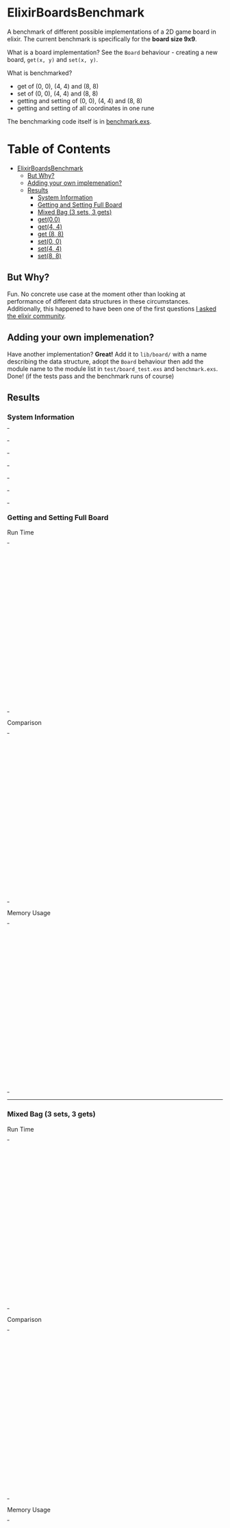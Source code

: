# ElixirBoardsBenchmark

A benchmark of different possible implementations of a 2D game board in elixir. The current benchmark is specifically for the **board size 9x9**.

What is a board implementation? See the `Board` behaviour - creating a new board, `get(x, y)` and `set(x, y)`.

What is benchmarked?

* get of (0, 0), (4, 4) and (8, 8)
* set of (0, 0), (4, 4) and (8, 8)
* getting and setting of (0, 0), (4, 4) and (8, 8)
* getting and setting of all coordinates in one rune

The benchmarking code itself is in [benchmark.exs](https://github.com/PragTob/elixir_boards_benchmark/blob/master/benchmark.exs).

Table of Contents
=================

   * [ElixirBoardsBenchmark](#elixirboardsbenchmark)
      * [But Why?](#but-why)
      * [Adding your own implemenation?](#adding-your-own-implemenation)
      * [Results](#results)
         * [System Information](#system-information)
         * [Getting and Setting Full Board](#getting-and-setting-full-board)
         * [Mixed Bag (3 sets, 3 gets)](#mixed-bag-3-sets-3-gets)
         * [get(0,0)](#get00)
         * [get(4, 4)](#get4-4)
         * [get (8, 8)](#get-8-8)
         * [set(0, 0)](#set0-0)
         * [set(4, 4)](#set4-4)
         * [set(8, 8)](#set8-8)

## But Why?

Fun. No concrete use case at the moment other than looking at performance of different data structures in these circumstances. Additionally, this happened to have been one of the first questions [I asked the elixir community](https://groups.google.com/forum/#!topic/elixir-lang-talk/wZdchFo4JUU).

## Adding your own implemenation?

Have another implementation? **Great!** Add it to `lib/board/` with a name describing the data structure, adopt the `Board` behaviour then add the module name to the module list in `test/board_test.exs` and `benchmark.exs`. Done! (if the tests pass and the benchmark runs of course)

## Results

### System Information


<table style="width: 1%">
  <tr>
    <th style="width: 1%; white-space: nowrap">Operating System</th>
    <td>Linux</td>
  </tr><tr>
    <th style="white-space: nowrap">CPU Information</th>
    <td style="white-space: nowrap">Intel(R) Core(TM) i7-4790 CPU @ 3.60GHz</td>
  </tr><tr>
    <th style="white-space: nowrap">Number of Available Cores</th>
    <td style="white-space: nowrap">8</td>
  </tr><tr>
    <th style="white-space: nowrap">Available Memory</th>
    <td style="white-space: nowrap">15.61 GB</td>
  </tr><tr>
    <th style="white-space: nowrap">Elixir Version</th>
    <td style="white-space: nowrap">1.8.2</td>
  </tr><tr>
    <th style="white-space: nowrap">Erlang Version</th>
    <td style="white-space: nowrap">22.0</td>
  </tr>
</table>


### Getting and Setting Full Board

Run Time
<table style="width: 1%">
  <tr>
    <th>Name</th>
    <th style="text-align: right">IPS</th>
    <th style="text-align: right">Average</th>
    <th style="text-align: right">Devitation</th>
    <th style="text-align: right">Median</th>
    <th style="text-align: right">99th&nbsp;%</th>
  </tr>
  <tr>
    <td style="white-space: nowrap">Tuple1D</td>
    <td style="white-space: nowrap; text-align: right">133.95 K</td>
    <td style="white-space: nowrap; text-align: right">7.47 μs</td>
    <td style="white-space: nowrap; text-align: right">±23.29%</td>
    <td style="white-space: nowrap; text-align: right">6.93 μs</td>
    <td style="white-space: nowrap; text-align: right">10.80 μs</td>
  </tr>
  <tr>
    <td style="white-space: nowrap">Tuple2D</td>
    <td style="white-space: nowrap; text-align: right">132.16 K</td>
    <td style="white-space: nowrap; text-align: right">7.57 μs</td>
    <td style="white-space: nowrap; text-align: right">±29.17%</td>
    <td style="white-space: nowrap; text-align: right">7.21 μs</td>
    <td style="white-space: nowrap; text-align: right">14.02 μs</td>
  </tr>
  <tr>
    <td style="white-space: nowrap">MapTuple</td>
    <td style="white-space: nowrap; text-align: right">126.54 K</td>
    <td style="white-space: nowrap; text-align: right">7.90 μs</td>
    <td style="white-space: nowrap; text-align: right">±25.69%</td>
    <td style="white-space: nowrap; text-align: right">7.59 μs</td>
    <td style="white-space: nowrap; text-align: right">16.30 μs</td>
  </tr>
  <tr>
    <td style="white-space: nowrap">ProcessDictionary</td>
    <td style="white-space: nowrap; text-align: right">64.68 K</td>
    <td style="white-space: nowrap; text-align: right">15.46 μs</td>
    <td style="white-space: nowrap; text-align: right">±14.61%</td>
    <td style="white-space: nowrap; text-align: right">15.12 μs</td>
    <td style="white-space: nowrap; text-align: right">21.71 μs</td>
  </tr>
  <tr>
    <td style="white-space: nowrap">ETSSet</td>
    <td style="white-space: nowrap; text-align: right">60.35 K</td>
    <td style="white-space: nowrap; text-align: right">16.57 μs</td>
    <td style="white-space: nowrap; text-align: right">±9.17%</td>
    <td style="white-space: nowrap; text-align: right">16.04 μs</td>
    <td style="white-space: nowrap; text-align: right">21.09 μs</td>
  </tr>
  <tr>
    <td style="white-space: nowrap">Array2D</td>
    <td style="white-space: nowrap; text-align: right">56.76 K</td>
    <td style="white-space: nowrap; text-align: right">17.62 μs</td>
    <td style="white-space: nowrap; text-align: right">±17.45%</td>
    <td style="white-space: nowrap; text-align: right">17.15 μs</td>
    <td style="white-space: nowrap; text-align: right">21.45 μs</td>
  </tr>
  <tr>
    <td style="white-space: nowrap">MapTupleFull</td>
    <td style="white-space: nowrap; text-align: right">55.44 K</td>
    <td style="white-space: nowrap; text-align: right">18.04 μs</td>
    <td style="white-space: nowrap; text-align: right">±11.00%</td>
    <td style="white-space: nowrap; text-align: right">16.92 μs</td>
    <td style="white-space: nowrap; text-align: right">22.01 μs</td>
  </tr>
  <tr>
    <td style="white-space: nowrap">MapTupleHalfFull</td>
    <td style="white-space: nowrap; text-align: right">53.70 K</td>
    <td style="white-space: nowrap; text-align: right">18.62 μs</td>
    <td style="white-space: nowrap; text-align: right">±8.36%</td>
    <td style="white-space: nowrap; text-align: right">17.96 μs</td>
    <td style="white-space: nowrap; text-align: right">22.32 μs</td>
  </tr>
  <tr>
    <td style="white-space: nowrap">Array1D</td>
    <td style="white-space: nowrap; text-align: right">50.74 K</td>
    <td style="white-space: nowrap; text-align: right">19.71 μs</td>
    <td style="white-space: nowrap; text-align: right">±10.60%</td>
    <td style="white-space: nowrap; text-align: right">19.29 μs</td>
    <td style="white-space: nowrap; text-align: right">22.71 μs</td>
  </tr>
  <tr>
    <td style="white-space: nowrap">ETSOrderedSet</td>
    <td style="white-space: nowrap; text-align: right">39.53 K</td>
    <td style="white-space: nowrap; text-align: right">25.30 μs</td>
    <td style="white-space: nowrap; text-align: right">±10.51%</td>
    <td style="white-space: nowrap; text-align: right">24.82 μs</td>
    <td style="white-space: nowrap; text-align: right">28.42 μs</td>
  </tr>
  <tr>
    <td style="white-space: nowrap">Map2D</td>
    <td style="white-space: nowrap; text-align: right">36.24 K</td>
    <td style="white-space: nowrap; text-align: right">27.59 μs</td>
    <td style="white-space: nowrap; text-align: right">±8.32%</td>
    <td style="white-space: nowrap; text-align: right">27.71 μs</td>
    <td style="white-space: nowrap; text-align: right">32.27 μs</td>
  </tr>
  <tr>
    <td style="white-space: nowrap">List2D</td>
    <td style="white-space: nowrap; text-align: right">29.65 K</td>
    <td style="white-space: nowrap; text-align: right">33.73 μs</td>
    <td style="white-space: nowrap; text-align: right">±4.12%</td>
    <td style="white-space: nowrap; text-align: right">33.31 μs</td>
    <td style="white-space: nowrap; text-align: right">36.99 μs</td>
  </tr>
  <tr>
    <td style="white-space: nowrap">MapTupleQuarterFull</td>
    <td style="white-space: nowrap; text-align: right">28.23 K</td>
    <td style="white-space: nowrap; text-align: right">35.42 μs</td>
    <td style="white-space: nowrap; text-align: right">±3.86%</td>
    <td style="white-space: nowrap; text-align: right">34.96 μs</td>
    <td style="white-space: nowrap; text-align: right">38.34 μs</td>
  </tr>
  <tr>
    <td style="white-space: nowrap">List1D</td>
    <td style="white-space: nowrap; text-align: right">15.41 K</td>
    <td style="white-space: nowrap; text-align: right">64.90 μs</td>
    <td style="white-space: nowrap; text-align: right">±2.84%</td>
    <td style="white-space: nowrap; text-align: right">64.91 μs</td>
    <td style="white-space: nowrap; text-align: right">70.59 μs</td>
  </tr>
</table>

Comparison
<table style="width: 1%">
  <tr>
    <th>Name</th>
    <th style="text-align: right">IPS</th>
    <th style="text-align: right">Slower</th>
  <tr>
    <td style="white-space: nowrap">Tuple1D</td>
    <td style="white-space: nowrap;text-align: right">133.95 K</td>
    <td>&nbsp;</td>
  </tr>
  <tr>
    <td style="white-space: nowrap">Tuple2D</td>
    <td style="white-space: nowrap; text-align: right">132.16 K</td>
    <td style="white-space: nowrap; text-align: right">1.01x</td>
  </tr>
  <tr>
    <td style="white-space: nowrap">MapTuple</td>
    <td style="white-space: nowrap; text-align: right">126.54 K</td>
    <td style="white-space: nowrap; text-align: right">1.06x</td>
  </tr>
  <tr>
    <td style="white-space: nowrap">ProcessDictionary</td>
    <td style="white-space: nowrap; text-align: right">64.68 K</td>
    <td style="white-space: nowrap; text-align: right">2.07x</td>
  </tr>
  <tr>
    <td style="white-space: nowrap">ETSSet</td>
    <td style="white-space: nowrap; text-align: right">60.35 K</td>
    <td style="white-space: nowrap; text-align: right">2.22x</td>
  </tr>
  <tr>
    <td style="white-space: nowrap">Array2D</td>
    <td style="white-space: nowrap; text-align: right">56.76 K</td>
    <td style="white-space: nowrap; text-align: right">2.36x</td>
  </tr>
  <tr>
    <td style="white-space: nowrap">MapTupleFull</td>
    <td style="white-space: nowrap; text-align: right">55.44 K</td>
    <td style="white-space: nowrap; text-align: right">2.42x</td>
  </tr>
  <tr>
    <td style="white-space: nowrap">MapTupleHalfFull</td>
    <td style="white-space: nowrap; text-align: right">53.70 K</td>
    <td style="white-space: nowrap; text-align: right">2.49x</td>
  </tr>
  <tr>
    <td style="white-space: nowrap">Array1D</td>
    <td style="white-space: nowrap; text-align: right">50.74 K</td>
    <td style="white-space: nowrap; text-align: right">2.64x</td>
  </tr>
  <tr>
    <td style="white-space: nowrap">ETSOrderedSet</td>
    <td style="white-space: nowrap; text-align: right">39.53 K</td>
    <td style="white-space: nowrap; text-align: right">3.39x</td>
  </tr>
  <tr>
    <td style="white-space: nowrap">Map2D</td>
    <td style="white-space: nowrap; text-align: right">36.24 K</td>
    <td style="white-space: nowrap; text-align: right">3.7x</td>
  </tr>
  <tr>
    <td style="white-space: nowrap">List2D</td>
    <td style="white-space: nowrap; text-align: right">29.65 K</td>
    <td style="white-space: nowrap; text-align: right">4.52x</td>
  </tr>
  <tr>
    <td style="white-space: nowrap">MapTupleQuarterFull</td>
    <td style="white-space: nowrap; text-align: right">28.23 K</td>
    <td style="white-space: nowrap; text-align: right">4.75x</td>
  </tr>
  <tr>
    <td style="white-space: nowrap">List1D</td>
    <td style="white-space: nowrap; text-align: right">15.41 K</td>
    <td style="white-space: nowrap; text-align: right">8.69x</td>
  </tr>
</table>

Memory Usage
<table style="width: 1%">
  <tr>
    <th>Name</th>
    <th style="text-align: right">Memory</th>
      <th style="text-align: right">Factor</th>
  </tr>
  <tr>
    <td style="white-space: nowrap">Tuple1D</td>
    <td style="white-space: nowrap">54.91 KB</td>
      <td>&nbsp;</td>
  </tr>
  <tr>
    <td style="white-space: nowrap">Tuple2D</td>
    <td style="white-space: nowrap">18.51 KB</td>
    <td>0.34x</td>
  </tr>
  <tr>
    <td style="white-space: nowrap">MapTuple</td>
    <td style="white-space: nowrap">12.74 KB</td>
    <td>0.23x</td>
  </tr>
  <tr>
    <td style="white-space: nowrap">ProcessDictionary</td>
    <td style="white-space: nowrap">9.52 KB</td>
    <td>0.17x</td>
  </tr>
  <tr>
    <td style="white-space: nowrap">ETSSet</td>
    <td style="white-space: nowrap">11.55 KB</td>
    <td>0.21x</td>
  </tr>
  <tr>
    <td style="white-space: nowrap">Array2D</td>
    <td style="white-space: nowrap">34.33 KB</td>
    <td>0.63x</td>
  </tr>
  <tr>
    <td style="white-space: nowrap">MapTupleFull</td>
    <td style="white-space: nowrap">25.79 KB</td>
    <td>0.47x</td>
  </tr>
  <tr>
    <td style="white-space: nowrap">MapTupleHalfFull</td>
    <td style="white-space: nowrap">24.06 KB</td>
    <td>0.44x</td>
  </tr>
  <tr>
    <td style="white-space: nowrap">Array1D</td>
    <td style="white-space: nowrap">38.10 KB</td>
    <td>0.69x</td>
  </tr>
  <tr>
    <td style="white-space: nowrap">ETSOrderedSet</td>
    <td style="white-space: nowrap">11.55 KB</td>
    <td>0.21x</td>
  </tr>
  <tr>
    <td style="white-space: nowrap">Map2D</td>
    <td style="white-space: nowrap">49.55 KB</td>
    <td>0.9x</td>
  </tr>
  <tr>
    <td style="white-space: nowrap">List2D</td>
    <td style="white-space: nowrap">22.60 KB</td>
    <td>0.41x</td>
  </tr>
  <tr>
    <td style="white-space: nowrap">MapTupleQuarterFull</td>
    <td style="white-space: nowrap">47.56 KB</td>
    <td>0.87x</td>
  </tr>
  <tr>
    <td style="white-space: nowrap">List1D</td>
    <td style="white-space: nowrap">59.38 KB</td>
    <td>1.08x</td>
  </tr>
</table>

<hr/>

### Mixed Bag (3 sets, 3 gets)

Run Time
<table style="width: 1%">
  <tr>
    <th>Name</th>
    <th style="text-align: right">IPS</th>
    <th style="text-align: right">Average</th>
    <th style="text-align: right">Devitation</th>
    <th style="text-align: right">Median</th>
    <th style="text-align: right">99th&nbsp;%</th>
  </tr>
  <tr>
    <td style="white-space: nowrap">Tuple1D</td>
    <td style="white-space: nowrap; text-align: right">6.02 M</td>
    <td style="white-space: nowrap; text-align: right">166.04 ns</td>
    <td style="white-space: nowrap; text-align: right">±721.06%</td>
    <td style="white-space: nowrap; text-align: right">127 ns</td>
    <td style="white-space: nowrap; text-align: right">424 ns</td>
  </tr>
  <tr>
    <td style="white-space: nowrap">Tuple2D</td>
    <td style="white-space: nowrap; text-align: right">5.89 M</td>
    <td style="white-space: nowrap; text-align: right">169.76 ns</td>
    <td style="white-space: nowrap; text-align: right">±1323.53%</td>
    <td style="white-space: nowrap; text-align: right">153 ns</td>
    <td style="white-space: nowrap; text-align: right">350 ns</td>
  </tr>
  <tr>
    <td style="white-space: nowrap">MapTuple</td>
    <td style="white-space: nowrap; text-align: right">5.01 M</td>
    <td style="white-space: nowrap; text-align: right">199.45 ns</td>
    <td style="white-space: nowrap; text-align: right">±907.01%</td>
    <td style="white-space: nowrap; text-align: right">178 ns</td>
    <td style="white-space: nowrap; text-align: right">296 ns</td>
  </tr>
  <tr>
    <td style="white-space: nowrap">ProcessDictionary</td>
    <td style="white-space: nowrap; text-align: right">3.09 M</td>
    <td style="white-space: nowrap; text-align: right">323.35 ns</td>
    <td style="white-space: nowrap; text-align: right">±379.04%</td>
    <td style="white-space: nowrap; text-align: right">307 ns</td>
    <td style="white-space: nowrap; text-align: right">547 ns</td>
  </tr>
  <tr>
    <td style="white-space: nowrap">Array1D</td>
    <td style="white-space: nowrap; text-align: right">2.16 M</td>
    <td style="white-space: nowrap; text-align: right">462.20 ns</td>
    <td style="white-space: nowrap; text-align: right">±835.43%</td>
    <td style="white-space: nowrap; text-align: right">421 ns</td>
    <td style="white-space: nowrap; text-align: right">698 ns</td>
  </tr>
  <tr>
    <td style="white-space: nowrap">MapTupleFull</td>
    <td style="white-space: nowrap; text-align: right">1.84 M</td>
    <td style="white-space: nowrap; text-align: right">542.80 ns</td>
    <td style="white-space: nowrap; text-align: right">±29.17%</td>
    <td style="white-space: nowrap; text-align: right">506 ns</td>
    <td style="white-space: nowrap; text-align: right">730 ns</td>
  </tr>
  <tr>
    <td style="white-space: nowrap">ETSSet</td>
    <td style="white-space: nowrap; text-align: right">1.83 M</td>
    <td style="white-space: nowrap; text-align: right">547.30 ns</td>
    <td style="white-space: nowrap; text-align: right">±32.92%</td>
    <td style="white-space: nowrap; text-align: right">515 ns</td>
    <td style="white-space: nowrap; text-align: right">1474.88 ns</td>
  </tr>
  <tr>
    <td style="white-space: nowrap">MapTupleHalfFull</td>
    <td style="white-space: nowrap; text-align: right">1.79 M</td>
    <td style="white-space: nowrap; text-align: right">560.05 ns</td>
    <td style="white-space: nowrap; text-align: right">±41.55%</td>
    <td style="white-space: nowrap; text-align: right">528 ns</td>
    <td style="white-space: nowrap; text-align: right">953.76 ns</td>
  </tr>
  <tr>
    <td style="white-space: nowrap">Array2D</td>
    <td style="white-space: nowrap; text-align: right">1.76 M</td>
    <td style="white-space: nowrap; text-align: right">569.76 ns</td>
    <td style="white-space: nowrap; text-align: right">±405.50%</td>
    <td style="white-space: nowrap; text-align: right">528 ns</td>
    <td style="white-space: nowrap; text-align: right">873 ns</td>
  </tr>
  <tr>
    <td style="white-space: nowrap">Map2D</td>
    <td style="white-space: nowrap; text-align: right">1.29 M</td>
    <td style="white-space: nowrap; text-align: right">777.13 ns</td>
    <td style="white-space: nowrap; text-align: right">±19.67%</td>
    <td style="white-space: nowrap; text-align: right">754 ns</td>
    <td style="white-space: nowrap; text-align: right">2011.91 ns</td>
  </tr>
  <tr>
    <td style="white-space: nowrap">ETSOrderedSet</td>
    <td style="white-space: nowrap; text-align: right">1.10 M</td>
    <td style="white-space: nowrap; text-align: right">907.35 ns</td>
    <td style="white-space: nowrap; text-align: right">±39.78%</td>
    <td style="white-space: nowrap; text-align: right">853 ns</td>
    <td style="white-space: nowrap; text-align: right">1961.88 ns</td>
  </tr>
  <tr>
    <td style="white-space: nowrap">List2D</td>
    <td style="white-space: nowrap; text-align: right">0.91 M</td>
    <td style="white-space: nowrap; text-align: right">1093.69 ns</td>
    <td style="white-space: nowrap; text-align: right">±30.31%</td>
    <td style="white-space: nowrap; text-align: right">1068 ns</td>
    <td style="white-space: nowrap; text-align: right">1514.97 ns</td>
  </tr>
  <tr>
    <td style="white-space: nowrap">MapTupleQuarterFull</td>
    <td style="white-space: nowrap; text-align: right">0.82 M</td>
    <td style="white-space: nowrap; text-align: right">1215.76 ns</td>
    <td style="white-space: nowrap; text-align: right">±36.83%</td>
    <td style="white-space: nowrap; text-align: right">1183 ns</td>
    <td style="white-space: nowrap; text-align: right">2882 ns</td>
  </tr>
  <tr>
    <td style="white-space: nowrap">List1D</td>
    <td style="white-space: nowrap; text-align: right">0.44 M</td>
    <td style="white-space: nowrap; text-align: right">2277.54 ns</td>
    <td style="white-space: nowrap; text-align: right">±171.70%</td>
    <td style="white-space: nowrap; text-align: right">2160 ns</td>
    <td style="white-space: nowrap; text-align: right">3321.13 ns</td>
  </tr>
</table>

Comparison
<table style="width: 1%">
  <tr>
    <th>Name</th>
    <th style="text-align: right">IPS</th>
    <th style="text-align: right">Slower</th>
  <tr>
    <td style="white-space: nowrap">Tuple1D</td>
    <td style="white-space: nowrap;text-align: right">6.02 M</td>
    <td>&nbsp;</td>
  </tr>
  <tr>
    <td style="white-space: nowrap">Tuple2D</td>
    <td style="white-space: nowrap; text-align: right">5.89 M</td>
    <td style="white-space: nowrap; text-align: right">1.02x</td>
  </tr>
  <tr>
    <td style="white-space: nowrap">MapTuple</td>
    <td style="white-space: nowrap; text-align: right">5.01 M</td>
    <td style="white-space: nowrap; text-align: right">1.2x</td>
  </tr>
  <tr>
    <td style="white-space: nowrap">ProcessDictionary</td>
    <td style="white-space: nowrap; text-align: right">3.09 M</td>
    <td style="white-space: nowrap; text-align: right">1.95x</td>
  </tr>
  <tr>
    <td style="white-space: nowrap">Array1D</td>
    <td style="white-space: nowrap; text-align: right">2.16 M</td>
    <td style="white-space: nowrap; text-align: right">2.78x</td>
  </tr>
  <tr>
    <td style="white-space: nowrap">MapTupleFull</td>
    <td style="white-space: nowrap; text-align: right">1.84 M</td>
    <td style="white-space: nowrap; text-align: right">3.27x</td>
  </tr>
  <tr>
    <td style="white-space: nowrap">ETSSet</td>
    <td style="white-space: nowrap; text-align: right">1.83 M</td>
    <td style="white-space: nowrap; text-align: right">3.3x</td>
  </tr>
  <tr>
    <td style="white-space: nowrap">MapTupleHalfFull</td>
    <td style="white-space: nowrap; text-align: right">1.79 M</td>
    <td style="white-space: nowrap; text-align: right">3.37x</td>
  </tr>
  <tr>
    <td style="white-space: nowrap">Array2D</td>
    <td style="white-space: nowrap; text-align: right">1.76 M</td>
    <td style="white-space: nowrap; text-align: right">3.43x</td>
  </tr>
  <tr>
    <td style="white-space: nowrap">Map2D</td>
    <td style="white-space: nowrap; text-align: right">1.29 M</td>
    <td style="white-space: nowrap; text-align: right">4.68x</td>
  </tr>
  <tr>
    <td style="white-space: nowrap">ETSOrderedSet</td>
    <td style="white-space: nowrap; text-align: right">1.10 M</td>
    <td style="white-space: nowrap; text-align: right">5.46x</td>
  </tr>
  <tr>
    <td style="white-space: nowrap">List2D</td>
    <td style="white-space: nowrap; text-align: right">0.91 M</td>
    <td style="white-space: nowrap; text-align: right">6.59x</td>
  </tr>
  <tr>
    <td style="white-space: nowrap">MapTupleQuarterFull</td>
    <td style="white-space: nowrap; text-align: right">0.82 M</td>
    <td style="white-space: nowrap; text-align: right">7.32x</td>
  </tr>
  <tr>
    <td style="white-space: nowrap">List1D</td>
    <td style="white-space: nowrap; text-align: right">0.44 M</td>
    <td style="white-space: nowrap; text-align: right">13.72x</td>
  </tr>
</table>

Memory Usage
<table style="width: 1%">
  <tr>
    <th>Name</th>
    <th style="text-align: right">Memory</th>
      <th style="text-align: right">Factor</th>
  </tr>
  <tr>
    <td style="white-space: nowrap">Tuple1D</td>
    <td style="white-space: nowrap">1344 B</td>
      <td>&nbsp;</td>
  </tr>
  <tr>
    <td style="white-space: nowrap">Tuple2D</td>
    <td style="white-space: nowrap">512 B</td>
    <td>0.38x</td>
  </tr>
  <tr>
    <td style="white-space: nowrap">MapTuple</td>
    <td style="white-space: nowrap">368 B</td>
    <td>0.27x</td>
  </tr>
  <tr>
    <td style="white-space: nowrap">ProcessDictionary</td>
    <td style="white-space: nowrap">104 B</td>
    <td>0.08x</td>
  </tr>
  <tr>
    <td style="white-space: nowrap">Array1D</td>
    <td style="white-space: nowrap">1088 B</td>
    <td>0.81x</td>
  </tr>
  <tr>
    <td style="white-space: nowrap">MapTupleFull</td>
    <td style="white-space: nowrap">400 B</td>
    <td>0.3x</td>
  </tr>
  <tr>
    <td style="white-space: nowrap">ETSSet</td>
    <td style="white-space: nowrap">248 B</td>
    <td>0.18x</td>
  </tr>
  <tr>
    <td style="white-space: nowrap">MapTupleHalfFull</td>
    <td style="white-space: nowrap">384 B</td>
    <td>0.29x</td>
  </tr>
  <tr>
    <td style="white-space: nowrap">Array2D</td>
    <td style="white-space: nowrap">1112 B</td>
    <td>0.83x</td>
  </tr>
  <tr>
    <td style="white-space: nowrap">Map2D</td>
    <td style="white-space: nowrap">1712 B</td>
    <td>1.27x</td>
  </tr>
  <tr>
    <td style="white-space: nowrap">ETSOrderedSet</td>
    <td style="white-space: nowrap">248 B</td>
    <td>0.18x</td>
  </tr>
  <tr>
    <td style="white-space: nowrap">List2D</td>
    <td style="white-space: nowrap">656 B</td>
    <td>0.49x</td>
  </tr>
  <tr>
    <td style="white-space: nowrap">MapTupleQuarterFull</td>
    <td style="white-space: nowrap">1624 B</td>
    <td>1.21x</td>
  </tr>
  <tr>
    <td style="white-space: nowrap">List1D</td>
    <td style="white-space: nowrap">2048 B</td>
    <td>1.52x</td>
  </tr>
</table>

<hr/>

### get(0,0)

Run Time
<table style="width: 1%">
  <tr>
    <th>Name</th>
    <th style="text-align: right">IPS</th>
    <th style="text-align: right">Average</th>
    <th style="text-align: right">Devitation</th>
    <th style="text-align: right">Median</th>
    <th style="text-align: right">99th&nbsp;%</th>
  </tr>
  <tr>
    <td style="white-space: nowrap">Tuple1D</td>
    <td style="white-space: nowrap; text-align: right">44.12 M</td>
    <td style="white-space: nowrap; text-align: right">22.66 ns</td>
    <td style="white-space: nowrap; text-align: right">±842.77%</td>
    <td style="white-space: nowrap; text-align: right">20 ns</td>
    <td style="white-space: nowrap; text-align: right">33 ns</td>
  </tr>
  <tr>
    <td style="white-space: nowrap">Tuple2D</td>
    <td style="white-space: nowrap; text-align: right">42.46 M</td>
    <td style="white-space: nowrap; text-align: right">23.55 ns</td>
    <td style="white-space: nowrap; text-align: right">±846.67%</td>
    <td style="white-space: nowrap; text-align: right">20 ns</td>
    <td style="white-space: nowrap; text-align: right">64 ns</td>
  </tr>
  <tr>
    <td style="white-space: nowrap">Array1D</td>
    <td style="white-space: nowrap; text-align: right">30.38 M</td>
    <td style="white-space: nowrap; text-align: right">32.92 ns</td>
    <td style="white-space: nowrap; text-align: right">±84.61%</td>
    <td style="white-space: nowrap; text-align: right">32 ns</td>
    <td style="white-space: nowrap; text-align: right">49 ns</td>
  </tr>
  <tr>
    <td style="white-space: nowrap">MapTuple</td>
    <td style="white-space: nowrap; text-align: right">29.09 M</td>
    <td style="white-space: nowrap; text-align: right">34.38 ns</td>
    <td style="white-space: nowrap; text-align: right">±111.15%</td>
    <td style="white-space: nowrap; text-align: right">32 ns</td>
    <td style="white-space: nowrap; text-align: right">61 ns</td>
  </tr>
  <tr>
    <td style="white-space: nowrap">MapTupleQuarterFull</td>
    <td style="white-space: nowrap; text-align: right">18.86 M</td>
    <td style="white-space: nowrap; text-align: right">53.03 ns</td>
    <td style="white-space: nowrap; text-align: right">±37.27%</td>
    <td style="white-space: nowrap; text-align: right">50 ns</td>
    <td style="white-space: nowrap; text-align: right">95 ns</td>
  </tr>
  <tr>
    <td style="white-space: nowrap">Array2D</td>
    <td style="white-space: nowrap; text-align: right">18.62 M</td>
    <td style="white-space: nowrap; text-align: right">53.70 ns</td>
    <td style="white-space: nowrap; text-align: right">±67.02%</td>
    <td style="white-space: nowrap; text-align: right">50 ns</td>
    <td style="white-space: nowrap; text-align: right">80 ns</td>
  </tr>
  <tr>
    <td style="white-space: nowrap">List1D</td>
    <td style="white-space: nowrap; text-align: right">18.26 M</td>
    <td style="white-space: nowrap; text-align: right">54.75 ns</td>
    <td style="white-space: nowrap; text-align: right">±56.06%</td>
    <td style="white-space: nowrap; text-align: right">53 ns</td>
    <td style="white-space: nowrap; text-align: right">117 ns</td>
  </tr>
  <tr>
    <td style="white-space: nowrap">ProcessDictionary</td>
    <td style="white-space: nowrap; text-align: right">17.19 M</td>
    <td style="white-space: nowrap; text-align: right">58.18 ns</td>
    <td style="white-space: nowrap; text-align: right">±1393.09%</td>
    <td style="white-space: nowrap; text-align: right">52 ns</td>
    <td style="white-space: nowrap; text-align: right">71 ns</td>
  </tr>
  <tr>
    <td style="white-space: nowrap">Map2D</td>
    <td style="white-space: nowrap; text-align: right">15.79 M</td>
    <td style="white-space: nowrap; text-align: right">63.34 ns</td>
    <td style="white-space: nowrap; text-align: right">±25.86%</td>
    <td style="white-space: nowrap; text-align: right">60 ns</td>
    <td style="white-space: nowrap; text-align: right">108 ns</td>
  </tr>
  <tr>
    <td style="white-space: nowrap">MapTupleHalfFull</td>
    <td style="white-space: nowrap; text-align: right">10.54 M</td>
    <td style="white-space: nowrap; text-align: right">94.87 ns</td>
    <td style="white-space: nowrap; text-align: right">±27.72%</td>
    <td style="white-space: nowrap; text-align: right">91 ns</td>
    <td style="white-space: nowrap; text-align: right">142 ns</td>
  </tr>
  <tr>
    <td style="white-space: nowrap">MapTupleFull</td>
    <td style="white-space: nowrap; text-align: right">10.29 M</td>
    <td style="white-space: nowrap; text-align: right">97.16 ns</td>
    <td style="white-space: nowrap; text-align: right">±18.01%</td>
    <td style="white-space: nowrap; text-align: right">93 ns</td>
    <td style="white-space: nowrap; text-align: right">132 ns</td>
  </tr>
  <tr>
    <td style="white-space: nowrap">ETSSet</td>
    <td style="white-space: nowrap; text-align: right">9.74 M</td>
    <td style="white-space: nowrap; text-align: right">102.63 ns</td>
    <td style="white-space: nowrap; text-align: right">±26.57%</td>
    <td style="white-space: nowrap; text-align: right">100 ns</td>
    <td style="white-space: nowrap; text-align: right">144 ns</td>
  </tr>
  <tr>
    <td style="white-space: nowrap">List2D</td>
    <td style="white-space: nowrap; text-align: right">9.04 M</td>
    <td style="white-space: nowrap; text-align: right">110.57 ns</td>
    <td style="white-space: nowrap; text-align: right">±69.64%</td>
    <td style="white-space: nowrap; text-align: right">105 ns</td>
    <td style="white-space: nowrap; text-align: right">200 ns</td>
  </tr>
  <tr>
    <td style="white-space: nowrap">ETSOrderedSet</td>
    <td style="white-space: nowrap; text-align: right">6.47 M</td>
    <td style="white-space: nowrap; text-align: right">154.65 ns</td>
    <td style="white-space: nowrap; text-align: right">±19.27%</td>
    <td style="white-space: nowrap; text-align: right">152 ns</td>
    <td style="white-space: nowrap; text-align: right">190 ns</td>
  </tr>
</table>

Comparison
<table style="width: 1%">
  <tr>
    <th>Name</th>
    <th style="text-align: right">IPS</th>
    <th style="text-align: right">Slower</th>
  <tr>
    <td style="white-space: nowrap">Tuple1D</td>
    <td style="white-space: nowrap;text-align: right">44.12 M</td>
    <td>&nbsp;</td>
  </tr>
  <tr>
    <td style="white-space: nowrap">Tuple2D</td>
    <td style="white-space: nowrap; text-align: right">42.46 M</td>
    <td style="white-space: nowrap; text-align: right">1.04x</td>
  </tr>
  <tr>
    <td style="white-space: nowrap">Array1D</td>
    <td style="white-space: nowrap; text-align: right">30.38 M</td>
    <td style="white-space: nowrap; text-align: right">1.45x</td>
  </tr>
  <tr>
    <td style="white-space: nowrap">MapTuple</td>
    <td style="white-space: nowrap; text-align: right">29.09 M</td>
    <td style="white-space: nowrap; text-align: right">1.52x</td>
  </tr>
  <tr>
    <td style="white-space: nowrap">MapTupleQuarterFull</td>
    <td style="white-space: nowrap; text-align: right">18.86 M</td>
    <td style="white-space: nowrap; text-align: right">2.34x</td>
  </tr>
  <tr>
    <td style="white-space: nowrap">Array2D</td>
    <td style="white-space: nowrap; text-align: right">18.62 M</td>
    <td style="white-space: nowrap; text-align: right">2.37x</td>
  </tr>
  <tr>
    <td style="white-space: nowrap">List1D</td>
    <td style="white-space: nowrap; text-align: right">18.26 M</td>
    <td style="white-space: nowrap; text-align: right">2.42x</td>
  </tr>
  <tr>
    <td style="white-space: nowrap">ProcessDictionary</td>
    <td style="white-space: nowrap; text-align: right">17.19 M</td>
    <td style="white-space: nowrap; text-align: right">2.57x</td>
  </tr>
  <tr>
    <td style="white-space: nowrap">Map2D</td>
    <td style="white-space: nowrap; text-align: right">15.79 M</td>
    <td style="white-space: nowrap; text-align: right">2.79x</td>
  </tr>
  <tr>
    <td style="white-space: nowrap">MapTupleHalfFull</td>
    <td style="white-space: nowrap; text-align: right">10.54 M</td>
    <td style="white-space: nowrap; text-align: right">4.19x</td>
  </tr>
  <tr>
    <td style="white-space: nowrap">MapTupleFull</td>
    <td style="white-space: nowrap; text-align: right">10.29 M</td>
    <td style="white-space: nowrap; text-align: right">4.29x</td>
  </tr>
  <tr>
    <td style="white-space: nowrap">ETSSet</td>
    <td style="white-space: nowrap; text-align: right">9.74 M</td>
    <td style="white-space: nowrap; text-align: right">4.53x</td>
  </tr>
  <tr>
    <td style="white-space: nowrap">List2D</td>
    <td style="white-space: nowrap; text-align: right">9.04 M</td>
    <td style="white-space: nowrap; text-align: right">4.88x</td>
  </tr>
  <tr>
    <td style="white-space: nowrap">ETSOrderedSet</td>
    <td style="white-space: nowrap; text-align: right">6.47 M</td>
    <td style="white-space: nowrap; text-align: right">6.82x</td>
  </tr>
</table>


<hr/>

### get(4, 4)

Run Time
<table style="width: 1%">
  <tr>
    <th>Name</th>
    <th style="text-align: right">IPS</th>
    <th style="text-align: right">Average</th>
    <th style="text-align: right">Devitation</th>
    <th style="text-align: right">Median</th>
    <th style="text-align: right">99th&nbsp;%</th>
  </tr>
  <tr>
    <td style="white-space: nowrap">Tuple2D</td>
    <td style="white-space: nowrap; text-align: right">37.76 M</td>
    <td style="white-space: nowrap; text-align: right">26.48 ns</td>
    <td style="white-space: nowrap; text-align: right">±722.24%</td>
    <td style="white-space: nowrap; text-align: right">24 ns</td>
    <td style="white-space: nowrap; text-align: right">40 ns</td>
  </tr>
  <tr>
    <td style="white-space: nowrap">Tuple1D</td>
    <td style="white-space: nowrap; text-align: right">36.87 M</td>
    <td style="white-space: nowrap; text-align: right">27.12 ns</td>
    <td style="white-space: nowrap; text-align: right">±618.93%</td>
    <td style="white-space: nowrap; text-align: right">24 ns</td>
    <td style="white-space: nowrap; text-align: right">57 ns</td>
  </tr>
  <tr>
    <td style="white-space: nowrap">Array1D</td>
    <td style="white-space: nowrap; text-align: right">28.57 M</td>
    <td style="white-space: nowrap; text-align: right">35.00 ns</td>
    <td style="white-space: nowrap; text-align: right">±78.21%</td>
    <td style="white-space: nowrap; text-align: right">34 ns</td>
    <td style="white-space: nowrap; text-align: right">45 ns</td>
  </tr>
  <tr>
    <td style="white-space: nowrap">MapTuple</td>
    <td style="white-space: nowrap; text-align: right">27.00 M</td>
    <td style="white-space: nowrap; text-align: right">37.04 ns</td>
    <td style="white-space: nowrap; text-align: right">±131.99%</td>
    <td style="white-space: nowrap; text-align: right">34 ns</td>
    <td style="white-space: nowrap; text-align: right">73 ns</td>
  </tr>
  <tr>
    <td style="white-space: nowrap">ProcessDictionary</td>
    <td style="white-space: nowrap; text-align: right">18.89 M</td>
    <td style="white-space: nowrap; text-align: right">52.94 ns</td>
    <td style="white-space: nowrap; text-align: right">±843.86%</td>
    <td style="white-space: nowrap; text-align: right">49 ns</td>
    <td style="white-space: nowrap; text-align: right">67 ns</td>
  </tr>
  <tr>
    <td style="white-space: nowrap">Array2D</td>
    <td style="white-space: nowrap; text-align: right">16.70 M</td>
    <td style="white-space: nowrap; text-align: right">59.88 ns</td>
    <td style="white-space: nowrap; text-align: right">±34.66%</td>
    <td style="white-space: nowrap; text-align: right">56 ns</td>
    <td style="white-space: nowrap; text-align: right">85 ns</td>
  </tr>
  <tr>
    <td style="white-space: nowrap">Map2D</td>
    <td style="white-space: nowrap; text-align: right">14.28 M</td>
    <td style="white-space: nowrap; text-align: right">70.03 ns</td>
    <td style="white-space: nowrap; text-align: right">±49.51%</td>
    <td style="white-space: nowrap; text-align: right">64 ns</td>
    <td style="white-space: nowrap; text-align: right">115 ns</td>
  </tr>
  <tr>
    <td style="white-space: nowrap">MapTupleHalfFull</td>
    <td style="white-space: nowrap; text-align: right">10.38 M</td>
    <td style="white-space: nowrap; text-align: right">96.36 ns</td>
    <td style="white-space: nowrap; text-align: right">±30.87%</td>
    <td style="white-space: nowrap; text-align: right">93 ns</td>
    <td style="white-space: nowrap; text-align: right">146 ns</td>
  </tr>
  <tr>
    <td style="white-space: nowrap">MapTupleFull</td>
    <td style="white-space: nowrap; text-align: right">9.97 M</td>
    <td style="white-space: nowrap; text-align: right">100.30 ns</td>
    <td style="white-space: nowrap; text-align: right">±20.77%</td>
    <td style="white-space: nowrap; text-align: right">97 ns</td>
    <td style="white-space: nowrap; text-align: right">136 ns</td>
  </tr>
  <tr>
    <td style="white-space: nowrap">ETSSet</td>
    <td style="white-space: nowrap; text-align: right">9.17 M</td>
    <td style="white-space: nowrap; text-align: right">109.02 ns</td>
    <td style="white-space: nowrap; text-align: right">±14.73%</td>
    <td style="white-space: nowrap; text-align: right">107 ns</td>
    <td style="white-space: nowrap; text-align: right">145 ns</td>
  </tr>
  <tr>
    <td style="white-space: nowrap">List2D</td>
    <td style="white-space: nowrap; text-align: right">5.77 M</td>
    <td style="white-space: nowrap; text-align: right">173.18 ns</td>
    <td style="white-space: nowrap; text-align: right">±47.97%</td>
    <td style="white-space: nowrap; text-align: right">164 ns</td>
    <td style="white-space: nowrap; text-align: right">293 ns</td>
  </tr>
  <tr>
    <td style="white-space: nowrap">ETSOrderedSet</td>
    <td style="white-space: nowrap; text-align: right">5.64 M</td>
    <td style="white-space: nowrap; text-align: right">177.34 ns</td>
    <td style="white-space: nowrap; text-align: right">±34.69%</td>
    <td style="white-space: nowrap; text-align: right">173 ns</td>
    <td style="white-space: nowrap; text-align: right">211 ns</td>
  </tr>
  <tr>
    <td style="white-space: nowrap">MapTupleQuarterFull</td>
    <td style="white-space: nowrap; text-align: right">3.99 M</td>
    <td style="white-space: nowrap; text-align: right">250.61 ns</td>
    <td style="white-space: nowrap; text-align: right">±25.89%</td>
    <td style="white-space: nowrap; text-align: right">247 ns</td>
    <td style="white-space: nowrap; text-align: right">308 ns</td>
  </tr>
  <tr>
    <td style="white-space: nowrap">List1D</td>
    <td style="white-space: nowrap; text-align: right">2.46 M</td>
    <td style="white-space: nowrap; text-align: right">407.10 ns</td>
    <td style="white-space: nowrap; text-align: right">±14.32%</td>
    <td style="white-space: nowrap; text-align: right">400 ns</td>
    <td style="white-space: nowrap; text-align: right">632 ns</td>
  </tr>
</table>

Comparison
<table style="width: 1%">
  <tr>
    <th>Name</th>
    <th style="text-align: right">IPS</th>
    <th style="text-align: right">Slower</th>
  <tr>
    <td style="white-space: nowrap">Tuple2D</td>
    <td style="white-space: nowrap;text-align: right">37.76 M</td>
    <td>&nbsp;</td>
  </tr>
  <tr>
    <td style="white-space: nowrap">Tuple1D</td>
    <td style="white-space: nowrap; text-align: right">36.87 M</td>
    <td style="white-space: nowrap; text-align: right">1.02x</td>
  </tr>
  <tr>
    <td style="white-space: nowrap">Array1D</td>
    <td style="white-space: nowrap; text-align: right">28.57 M</td>
    <td style="white-space: nowrap; text-align: right">1.32x</td>
  </tr>
  <tr>
    <td style="white-space: nowrap">MapTuple</td>
    <td style="white-space: nowrap; text-align: right">27.00 M</td>
    <td style="white-space: nowrap; text-align: right">1.4x</td>
  </tr>
  <tr>
    <td style="white-space: nowrap">ProcessDictionary</td>
    <td style="white-space: nowrap; text-align: right">18.89 M</td>
    <td style="white-space: nowrap; text-align: right">2.0x</td>
  </tr>
  <tr>
    <td style="white-space: nowrap">Array2D</td>
    <td style="white-space: nowrap; text-align: right">16.70 M</td>
    <td style="white-space: nowrap; text-align: right">2.26x</td>
  </tr>
  <tr>
    <td style="white-space: nowrap">Map2D</td>
    <td style="white-space: nowrap; text-align: right">14.28 M</td>
    <td style="white-space: nowrap; text-align: right">2.64x</td>
  </tr>
  <tr>
    <td style="white-space: nowrap">MapTupleHalfFull</td>
    <td style="white-space: nowrap; text-align: right">10.38 M</td>
    <td style="white-space: nowrap; text-align: right">3.64x</td>
  </tr>
  <tr>
    <td style="white-space: nowrap">MapTupleFull</td>
    <td style="white-space: nowrap; text-align: right">9.97 M</td>
    <td style="white-space: nowrap; text-align: right">3.79x</td>
  </tr>
  <tr>
    <td style="white-space: nowrap">ETSSet</td>
    <td style="white-space: nowrap; text-align: right">9.17 M</td>
    <td style="white-space: nowrap; text-align: right">4.12x</td>
  </tr>
  <tr>
    <td style="white-space: nowrap">List2D</td>
    <td style="white-space: nowrap; text-align: right">5.77 M</td>
    <td style="white-space: nowrap; text-align: right">6.54x</td>
  </tr>
  <tr>
    <td style="white-space: nowrap">ETSOrderedSet</td>
    <td style="white-space: nowrap; text-align: right">5.64 M</td>
    <td style="white-space: nowrap; text-align: right">6.7x</td>
  </tr>
  <tr>
    <td style="white-space: nowrap">MapTupleQuarterFull</td>
    <td style="white-space: nowrap; text-align: right">3.99 M</td>
    <td style="white-space: nowrap; text-align: right">9.46x</td>
  </tr>
  <tr>
    <td style="white-space: nowrap">List1D</td>
    <td style="white-space: nowrap; text-align: right">2.46 M</td>
    <td style="white-space: nowrap; text-align: right">15.37x</td>
  </tr>
</table>


<hr/>

### get (8, 8)

Run Time
<table style="width: 1%">
  <tr>
    <th>Name</th>
    <th style="text-align: right">IPS</th>
    <th style="text-align: right">Average</th>
    <th style="text-align: right">Devitation</th>
    <th style="text-align: right">Median</th>
    <th style="text-align: right">99th&nbsp;%</th>
  </tr>
  <tr>
    <td style="white-space: nowrap">Tuple2D</td>
    <td style="white-space: nowrap; text-align: right">42.47 M</td>
    <td style="white-space: nowrap; text-align: right">23.55 ns</td>
    <td style="white-space: nowrap; text-align: right">±788.60%</td>
    <td style="white-space: nowrap; text-align: right">21 ns</td>
    <td style="white-space: nowrap; text-align: right">40 ns</td>
  </tr>
  <tr>
    <td style="white-space: nowrap">Tuple1D</td>
    <td style="white-space: nowrap; text-align: right">40.98 M</td>
    <td style="white-space: nowrap; text-align: right">24.40 ns</td>
    <td style="white-space: nowrap; text-align: right">±725.07%</td>
    <td style="white-space: nowrap; text-align: right">22 ns</td>
    <td style="white-space: nowrap; text-align: right">41 ns</td>
  </tr>
  <tr>
    <td style="white-space: nowrap">Array1D</td>
    <td style="white-space: nowrap; text-align: right">29.67 M</td>
    <td style="white-space: nowrap; text-align: right">33.70 ns</td>
    <td style="white-space: nowrap; text-align: right">±161.51%</td>
    <td style="white-space: nowrap; text-align: right">33 ns</td>
    <td style="white-space: nowrap; text-align: right">45 ns</td>
  </tr>
  <tr>
    <td style="white-space: nowrap">MapTuple</td>
    <td style="white-space: nowrap; text-align: right">28.54 M</td>
    <td style="white-space: nowrap; text-align: right">35.03 ns</td>
    <td style="white-space: nowrap; text-align: right">±986.95%</td>
    <td style="white-space: nowrap; text-align: right">32 ns</td>
    <td style="white-space: nowrap; text-align: right">50 ns</td>
  </tr>
  <tr>
    <td style="white-space: nowrap">ProcessDictionary</td>
    <td style="white-space: nowrap; text-align: right">19.71 M</td>
    <td style="white-space: nowrap; text-align: right">50.73 ns</td>
    <td style="white-space: nowrap; text-align: right">±1279.45%</td>
    <td style="white-space: nowrap; text-align: right">47 ns</td>
    <td style="white-space: nowrap; text-align: right">65 ns</td>
  </tr>
  <tr>
    <td style="white-space: nowrap">Array2D</td>
    <td style="white-space: nowrap; text-align: right">17.88 M</td>
    <td style="white-space: nowrap; text-align: right">55.92 ns</td>
    <td style="white-space: nowrap; text-align: right">±85.10%</td>
    <td style="white-space: nowrap; text-align: right">52 ns</td>
    <td style="white-space: nowrap; text-align: right">80 ns</td>
  </tr>
  <tr>
    <td style="white-space: nowrap">Map2D</td>
    <td style="white-space: nowrap; text-align: right">13.28 M</td>
    <td style="white-space: nowrap; text-align: right">75.31 ns</td>
    <td style="white-space: nowrap; text-align: right">±32.34%</td>
    <td style="white-space: nowrap; text-align: right">73 ns</td>
    <td style="white-space: nowrap; text-align: right">126 ns</td>
  </tr>
  <tr>
    <td style="white-space: nowrap">MapTupleHalfFull</td>
    <td style="white-space: nowrap; text-align: right">12.12 M</td>
    <td style="white-space: nowrap; text-align: right">82.53 ns</td>
    <td style="white-space: nowrap; text-align: right">±31.49%</td>
    <td style="white-space: nowrap; text-align: right">80 ns</td>
    <td style="white-space: nowrap; text-align: right">126 ns</td>
  </tr>
  <tr>
    <td style="white-space: nowrap">ETSSet</td>
    <td style="white-space: nowrap; text-align: right">9.90 M</td>
    <td style="white-space: nowrap; text-align: right">101.05 ns</td>
    <td style="white-space: nowrap; text-align: right">±16.04%</td>
    <td style="white-space: nowrap; text-align: right">99 ns</td>
    <td style="white-space: nowrap; text-align: right">135 ns</td>
  </tr>
  <tr>
    <td style="white-space: nowrap">MapTupleFull</td>
    <td style="white-space: nowrap; text-align: right">9.85 M</td>
    <td style="white-space: nowrap; text-align: right">101.53 ns</td>
    <td style="white-space: nowrap; text-align: right">±19.29%</td>
    <td style="white-space: nowrap; text-align: right">99 ns</td>
    <td style="white-space: nowrap; text-align: right">136 ns</td>
  </tr>
  <tr>
    <td style="white-space: nowrap">ETSOrderedSet</td>
    <td style="white-space: nowrap; text-align: right">5.59 M</td>
    <td style="white-space: nowrap; text-align: right">178.80 ns</td>
    <td style="white-space: nowrap; text-align: right">±41.70%</td>
    <td style="white-space: nowrap; text-align: right">169 ns</td>
    <td style="white-space: nowrap; text-align: right">394.49 ns</td>
  </tr>
  <tr>
    <td style="white-space: nowrap">MapTupleQuarterFull</td>
    <td style="white-space: nowrap; text-align: right">4.09 M</td>
    <td style="white-space: nowrap; text-align: right">244.65 ns</td>
    <td style="white-space: nowrap; text-align: right">±16.85%</td>
    <td style="white-space: nowrap; text-align: right">242 ns</td>
    <td style="white-space: nowrap; text-align: right">299 ns</td>
  </tr>
  <tr>
    <td style="white-space: nowrap">List2D</td>
    <td style="white-space: nowrap; text-align: right">3.76 M</td>
    <td style="white-space: nowrap; text-align: right">265.82 ns</td>
    <td style="white-space: nowrap; text-align: right">±35.71%</td>
    <td style="white-space: nowrap; text-align: right">251 ns</td>
    <td style="white-space: nowrap; text-align: right">486 ns</td>
  </tr>
  <tr>
    <td style="white-space: nowrap">List1D</td>
    <td style="white-space: nowrap; text-align: right">1.38 M</td>
    <td style="white-space: nowrap; text-align: right">724.35 ns</td>
    <td style="white-space: nowrap; text-align: right">±10.88%</td>
    <td style="white-space: nowrap; text-align: right">715 ns</td>
    <td style="white-space: nowrap; text-align: right">951 ns</td>
  </tr>
</table>

Comparison
<table style="width: 1%">
  <tr>
    <th>Name</th>
    <th style="text-align: right">IPS</th>
    <th style="text-align: right">Slower</th>
  <tr>
    <td style="white-space: nowrap">Tuple2D</td>
    <td style="white-space: nowrap;text-align: right">42.47 M</td>
    <td>&nbsp;</td>
  </tr>
  <tr>
    <td style="white-space: nowrap">Tuple1D</td>
    <td style="white-space: nowrap; text-align: right">40.98 M</td>
    <td style="white-space: nowrap; text-align: right">1.04x</td>
  </tr>
  <tr>
    <td style="white-space: nowrap">Array1D</td>
    <td style="white-space: nowrap; text-align: right">29.67 M</td>
    <td style="white-space: nowrap; text-align: right">1.43x</td>
  </tr>
  <tr>
    <td style="white-space: nowrap">MapTuple</td>
    <td style="white-space: nowrap; text-align: right">28.54 M</td>
    <td style="white-space: nowrap; text-align: right">1.49x</td>
  </tr>
  <tr>
    <td style="white-space: nowrap">ProcessDictionary</td>
    <td style="white-space: nowrap; text-align: right">19.71 M</td>
    <td style="white-space: nowrap; text-align: right">2.15x</td>
  </tr>
  <tr>
    <td style="white-space: nowrap">Array2D</td>
    <td style="white-space: nowrap; text-align: right">17.88 M</td>
    <td style="white-space: nowrap; text-align: right">2.37x</td>
  </tr>
  <tr>
    <td style="white-space: nowrap">Map2D</td>
    <td style="white-space: nowrap; text-align: right">13.28 M</td>
    <td style="white-space: nowrap; text-align: right">3.2x</td>
  </tr>
  <tr>
    <td style="white-space: nowrap">MapTupleHalfFull</td>
    <td style="white-space: nowrap; text-align: right">12.12 M</td>
    <td style="white-space: nowrap; text-align: right">3.5x</td>
  </tr>
  <tr>
    <td style="white-space: nowrap">ETSSet</td>
    <td style="white-space: nowrap; text-align: right">9.90 M</td>
    <td style="white-space: nowrap; text-align: right">4.29x</td>
  </tr>
  <tr>
    <td style="white-space: nowrap">MapTupleFull</td>
    <td style="white-space: nowrap; text-align: right">9.85 M</td>
    <td style="white-space: nowrap; text-align: right">4.31x</td>
  </tr>
  <tr>
    <td style="white-space: nowrap">ETSOrderedSet</td>
    <td style="white-space: nowrap; text-align: right">5.59 M</td>
    <td style="white-space: nowrap; text-align: right">7.59x</td>
  </tr>
  <tr>
    <td style="white-space: nowrap">MapTupleQuarterFull</td>
    <td style="white-space: nowrap; text-align: right">4.09 M</td>
    <td style="white-space: nowrap; text-align: right">10.39x</td>
  </tr>
  <tr>
    <td style="white-space: nowrap">List2D</td>
    <td style="white-space: nowrap; text-align: right">3.76 M</td>
    <td style="white-space: nowrap; text-align: right">11.29x</td>
  </tr>
  <tr>
    <td style="white-space: nowrap">List1D</td>
    <td style="white-space: nowrap; text-align: right">1.38 M</td>
    <td style="white-space: nowrap; text-align: right">30.76x</td>
  </tr>
</table>


<hr/>

### set(0, 0)

Run Time
<table style="width: 1%">
  <tr>
    <th>Name</th>
    <th style="text-align: right">IPS</th>
    <th style="text-align: right">Average</th>
    <th style="text-align: right">Devitation</th>
    <th style="text-align: right">Median</th>
    <th style="text-align: right">99th&nbsp;%</th>
  </tr>
  <tr>
    <td style="white-space: nowrap">List1D</td>
    <td style="white-space: nowrap; text-align: right">31.04 M</td>
    <td style="white-space: nowrap; text-align: right">32.21 ns</td>
    <td style="white-space: nowrap; text-align: right">±59.43%</td>
    <td style="white-space: nowrap; text-align: right">30 ns</td>
    <td style="white-space: nowrap; text-align: right">91 ns</td>
  </tr>
  <tr>
    <td style="white-space: nowrap">Tuple2D</td>
    <td style="white-space: nowrap; text-align: right">16.91 M</td>
    <td style="white-space: nowrap; text-align: right">59.15 ns</td>
    <td style="white-space: nowrap; text-align: right">±2301.62%</td>
    <td style="white-space: nowrap; text-align: right">48 ns</td>
    <td style="white-space: nowrap; text-align: right">87 ns</td>
  </tr>
  <tr>
    <td style="white-space: nowrap">ProcessDictionary</td>
    <td style="white-space: nowrap; text-align: right">14.86 M</td>
    <td style="white-space: nowrap; text-align: right">67.31 ns</td>
    <td style="white-space: nowrap; text-align: right">±666.24%</td>
    <td style="white-space: nowrap; text-align: right">62 ns</td>
    <td style="white-space: nowrap; text-align: right">80 ns</td>
  </tr>
  <tr>
    <td style="white-space: nowrap">MapTuple</td>
    <td style="white-space: nowrap; text-align: right">14.65 M</td>
    <td style="white-space: nowrap; text-align: right">68.24 ns</td>
    <td style="white-space: nowrap; text-align: right">±24850.94%</td>
    <td style="white-space: nowrap; text-align: right">33 ns</td>
    <td style="white-space: nowrap; text-align: right">88 ns</td>
  </tr>
  <tr>
    <td style="white-space: nowrap">Tuple1D</td>
    <td style="white-space: nowrap; text-align: right">12.04 M</td>
    <td style="white-space: nowrap; text-align: right">83.05 ns</td>
    <td style="white-space: nowrap; text-align: right">±5738.15%</td>
    <td style="white-space: nowrap; text-align: right">43 ns</td>
    <td style="white-space: nowrap; text-align: right">116 ns</td>
  </tr>
  <tr>
    <td style="white-space: nowrap">List2D</td>
    <td style="white-space: nowrap; text-align: right">10.49 M</td>
    <td style="white-space: nowrap; text-align: right">95.30 ns</td>
    <td style="white-space: nowrap; text-align: right">±484.89%</td>
    <td style="white-space: nowrap; text-align: right">81 ns</td>
    <td style="white-space: nowrap; text-align: right">204 ns</td>
  </tr>
  <tr>
    <td style="white-space: nowrap">MapTupleQuarterFull</td>
    <td style="white-space: nowrap; text-align: right">9.01 M</td>
    <td style="white-space: nowrap; text-align: right">111.00 ns</td>
    <td style="white-space: nowrap; text-align: right">±247.51%</td>
    <td style="white-space: nowrap; text-align: right">81 ns</td>
    <td style="white-space: nowrap; text-align: right">1388 ns</td>
  </tr>
  <tr>
    <td style="white-space: nowrap">ETSSet</td>
    <td style="white-space: nowrap; text-align: right">8.75 M</td>
    <td style="white-space: nowrap; text-align: right">114.30 ns</td>
    <td style="white-space: nowrap; text-align: right">±19.08%</td>
    <td style="white-space: nowrap; text-align: right">112 ns</td>
    <td style="white-space: nowrap; text-align: right">142 ns</td>
  </tr>
  <tr>
    <td style="white-space: nowrap">MapTupleFull</td>
    <td style="white-space: nowrap; text-align: right">8.65 M</td>
    <td style="white-space: nowrap; text-align: right">115.64 ns</td>
    <td style="white-space: nowrap; text-align: right">±16.84%</td>
    <td style="white-space: nowrap; text-align: right">111 ns</td>
    <td style="white-space: nowrap; text-align: right">151 ns</td>
  </tr>
  <tr>
    <td style="white-space: nowrap">MapTupleHalfFull</td>
    <td style="white-space: nowrap; text-align: right">6.87 M</td>
    <td style="white-space: nowrap; text-align: right">145.65 ns</td>
    <td style="white-space: nowrap; text-align: right">±195.37%</td>
    <td style="white-space: nowrap; text-align: right">121 ns</td>
    <td style="white-space: nowrap; text-align: right">174.11 ns</td>
  </tr>
  <tr>
    <td style="white-space: nowrap">Array2D</td>
    <td style="white-space: nowrap; text-align: right">6.73 M</td>
    <td style="white-space: nowrap; text-align: right">148.59 ns</td>
    <td style="white-space: nowrap; text-align: right">±31.02%</td>
    <td style="white-space: nowrap; text-align: right">145 ns</td>
    <td style="white-space: nowrap; text-align: right">237 ns</td>
  </tr>
  <tr>
    <td style="white-space: nowrap">Array1D</td>
    <td style="white-space: nowrap; text-align: right">5.77 M</td>
    <td style="white-space: nowrap; text-align: right">173.25 ns</td>
    <td style="white-space: nowrap; text-align: right">±1013.39%</td>
    <td style="white-space: nowrap; text-align: right">149 ns</td>
    <td style="white-space: nowrap; text-align: right">189 ns</td>
  </tr>
  <tr>
    <td style="white-space: nowrap">ETSOrderedSet</td>
    <td style="white-space: nowrap; text-align: right">5.49 M</td>
    <td style="white-space: nowrap; text-align: right">182.25 ns</td>
    <td style="white-space: nowrap; text-align: right">±22.92%</td>
    <td style="white-space: nowrap; text-align: right">180 ns</td>
    <td style="white-space: nowrap; text-align: right">227.75 ns</td>
  </tr>
  <tr>
    <td style="white-space: nowrap">Map2D</td>
    <td style="white-space: nowrap; text-align: right">4.09 M</td>
    <td style="white-space: nowrap; text-align: right">244.47 ns</td>
    <td style="white-space: nowrap; text-align: right">±115.24%</td>
    <td style="white-space: nowrap; text-align: right">219 ns</td>
    <td style="white-space: nowrap; text-align: right">1051 ns</td>
  </tr>
</table>

Comparison
<table style="width: 1%">
  <tr>
    <th>Name</th>
    <th style="text-align: right">IPS</th>
    <th style="text-align: right">Slower</th>
  <tr>
    <td style="white-space: nowrap">List1D</td>
    <td style="white-space: nowrap;text-align: right">31.04 M</td>
    <td>&nbsp;</td>
  </tr>
  <tr>
    <td style="white-space: nowrap">Tuple2D</td>
    <td style="white-space: nowrap; text-align: right">16.91 M</td>
    <td style="white-space: nowrap; text-align: right">1.84x</td>
  </tr>
  <tr>
    <td style="white-space: nowrap">ProcessDictionary</td>
    <td style="white-space: nowrap; text-align: right">14.86 M</td>
    <td style="white-space: nowrap; text-align: right">2.09x</td>
  </tr>
  <tr>
    <td style="white-space: nowrap">MapTuple</td>
    <td style="white-space: nowrap; text-align: right">14.65 M</td>
    <td style="white-space: nowrap; text-align: right">2.12x</td>
  </tr>
  <tr>
    <td style="white-space: nowrap">Tuple1D</td>
    <td style="white-space: nowrap; text-align: right">12.04 M</td>
    <td style="white-space: nowrap; text-align: right">2.58x</td>
  </tr>
  <tr>
    <td style="white-space: nowrap">List2D</td>
    <td style="white-space: nowrap; text-align: right">10.49 M</td>
    <td style="white-space: nowrap; text-align: right">2.96x</td>
  </tr>
  <tr>
    <td style="white-space: nowrap">MapTupleQuarterFull</td>
    <td style="white-space: nowrap; text-align: right">9.01 M</td>
    <td style="white-space: nowrap; text-align: right">3.45x</td>
  </tr>
  <tr>
    <td style="white-space: nowrap">ETSSet</td>
    <td style="white-space: nowrap; text-align: right">8.75 M</td>
    <td style="white-space: nowrap; text-align: right">3.55x</td>
  </tr>
  <tr>
    <td style="white-space: nowrap">MapTupleFull</td>
    <td style="white-space: nowrap; text-align: right">8.65 M</td>
    <td style="white-space: nowrap; text-align: right">3.59x</td>
  </tr>
  <tr>
    <td style="white-space: nowrap">MapTupleHalfFull</td>
    <td style="white-space: nowrap; text-align: right">6.87 M</td>
    <td style="white-space: nowrap; text-align: right">4.52x</td>
  </tr>
  <tr>
    <td style="white-space: nowrap">Array2D</td>
    <td style="white-space: nowrap; text-align: right">6.73 M</td>
    <td style="white-space: nowrap; text-align: right">4.61x</td>
  </tr>
  <tr>
    <td style="white-space: nowrap">Array1D</td>
    <td style="white-space: nowrap; text-align: right">5.77 M</td>
    <td style="white-space: nowrap; text-align: right">5.38x</td>
  </tr>
  <tr>
    <td style="white-space: nowrap">ETSOrderedSet</td>
    <td style="white-space: nowrap; text-align: right">5.49 M</td>
    <td style="white-space: nowrap; text-align: right">5.66x</td>
  </tr>
  <tr>
    <td style="white-space: nowrap">Map2D</td>
    <td style="white-space: nowrap; text-align: right">4.09 M</td>
    <td style="white-space: nowrap; text-align: right">7.59x</td>
  </tr>
</table>


<hr/>

### set(4, 4)

Run Time
<table style="width: 1%">
  <tr>
    <th>Name</th>
    <th style="text-align: right">IPS</th>
    <th style="text-align: right">Average</th>
    <th style="text-align: right">Devitation</th>
    <th style="text-align: right">Median</th>
    <th style="text-align: right">99th&nbsp;%</th>
  </tr>
  <tr>
    <td style="white-space: nowrap">MapTuple</td>
    <td style="white-space: nowrap; text-align: right">21.17 M</td>
    <td style="white-space: nowrap; text-align: right">47.25 ns</td>
    <td style="white-space: nowrap; text-align: right">±18021.59%</td>
    <td style="white-space: nowrap; text-align: right">24 ns</td>
    <td style="white-space: nowrap; text-align: right">55 ns</td>
  </tr>
  <tr>
    <td style="white-space: nowrap">Tuple2D</td>
    <td style="white-space: nowrap; text-align: right">20.96 M</td>
    <td style="white-space: nowrap; text-align: right">47.70 ns</td>
    <td style="white-space: nowrap; text-align: right">±4316.38%</td>
    <td style="white-space: nowrap; text-align: right">38 ns</td>
    <td style="white-space: nowrap; text-align: right">57 ns</td>
  </tr>
  <tr>
    <td style="white-space: nowrap">ProcessDictionary</td>
    <td style="white-space: nowrap; text-align: right">17.43 M</td>
    <td style="white-space: nowrap; text-align: right">57.36 ns</td>
    <td style="white-space: nowrap; text-align: right">±6745.68%</td>
    <td style="white-space: nowrap; text-align: right">46 ns</td>
    <td style="white-space: nowrap; text-align: right">62 ns</td>
  </tr>
  <tr>
    <td style="white-space: nowrap">Tuple1D</td>
    <td style="white-space: nowrap; text-align: right">12.43 M</td>
    <td style="white-space: nowrap; text-align: right">80.46 ns</td>
    <td style="white-space: nowrap; text-align: right">±8459.34%</td>
    <td style="white-space: nowrap; text-align: right">33 ns</td>
    <td style="white-space: nowrap; text-align: right">115 ns</td>
  </tr>
  <tr>
    <td style="white-space: nowrap">MapTupleFull</td>
    <td style="white-space: nowrap; text-align: right">9.54 M</td>
    <td style="white-space: nowrap; text-align: right">104.85 ns</td>
    <td style="white-space: nowrap; text-align: right">±25.06%</td>
    <td style="white-space: nowrap; text-align: right">100 ns</td>
    <td style="white-space: nowrap; text-align: right">242.92 ns</td>
  </tr>
  <tr>
    <td style="white-space: nowrap">ETSSet</td>
    <td style="white-space: nowrap; text-align: right">9.34 M</td>
    <td style="white-space: nowrap; text-align: right">107.08 ns</td>
    <td style="white-space: nowrap; text-align: right">±20.13%</td>
    <td style="white-space: nowrap; text-align: right">105 ns</td>
    <td style="white-space: nowrap; text-align: right">137 ns</td>
  </tr>
  <tr>
    <td style="white-space: nowrap">MapTupleHalfFull</td>
    <td style="white-space: nowrap; text-align: right">8.92 M</td>
    <td style="white-space: nowrap; text-align: right">112.14 ns</td>
    <td style="white-space: nowrap; text-align: right">±51.21%</td>
    <td style="white-space: nowrap; text-align: right">108 ns</td>
    <td style="white-space: nowrap; text-align: right">157 ns</td>
  </tr>
  <tr>
    <td style="white-space: nowrap">Array2D</td>
    <td style="white-space: nowrap; text-align: right">7.06 M</td>
    <td style="white-space: nowrap; text-align: right">141.62 ns</td>
    <td style="white-space: nowrap; text-align: right">±45.86%</td>
    <td style="white-space: nowrap; text-align: right">138 ns</td>
    <td style="white-space: nowrap; text-align: right">211 ns</td>
  </tr>
  <tr>
    <td style="white-space: nowrap">Array1D</td>
    <td style="white-space: nowrap; text-align: right">6.01 M</td>
    <td style="white-space: nowrap; text-align: right">166.46 ns</td>
    <td style="white-space: nowrap; text-align: right">±949.89%</td>
    <td style="white-space: nowrap; text-align: right">142 ns</td>
    <td style="white-space: nowrap; text-align: right">186 ns</td>
  </tr>
  <tr>
    <td style="white-space: nowrap">ETSOrderedSet</td>
    <td style="white-space: nowrap; text-align: right">5.55 M</td>
    <td style="white-space: nowrap; text-align: right">180.21 ns</td>
    <td style="white-space: nowrap; text-align: right">±30.79%</td>
    <td style="white-space: nowrap; text-align: right">174 ns</td>
    <td style="white-space: nowrap; text-align: right">271.61 ns</td>
  </tr>
  <tr>
    <td style="white-space: nowrap">List2D</td>
    <td style="white-space: nowrap; text-align: right">4.81 M</td>
    <td style="white-space: nowrap; text-align: right">207.77 ns</td>
    <td style="white-space: nowrap; text-align: right">±93.27%</td>
    <td style="white-space: nowrap; text-align: right">201 ns</td>
    <td style="white-space: nowrap; text-align: right">431 ns</td>
  </tr>
  <tr>
    <td style="white-space: nowrap">MapTupleQuarterFull</td>
    <td style="white-space: nowrap; text-align: right">4.03 M</td>
    <td style="white-space: nowrap; text-align: right">247.92 ns</td>
    <td style="white-space: nowrap; text-align: right">±28.34%</td>
    <td style="white-space: nowrap; text-align: right">241 ns</td>
    <td style="white-space: nowrap; text-align: right">307 ns</td>
  </tr>
  <tr>
    <td style="white-space: nowrap">Map2D</td>
    <td style="white-space: nowrap; text-align: right">3.95 M</td>
    <td style="white-space: nowrap; text-align: right">253.35 ns</td>
    <td style="white-space: nowrap; text-align: right">±117.41%</td>
    <td style="white-space: nowrap; text-align: right">225 ns</td>
    <td style="white-space: nowrap; text-align: right">1053.34 ns</td>
  </tr>
  <tr>
    <td style="white-space: nowrap">List1D</td>
    <td style="white-space: nowrap; text-align: right">2.80 M</td>
    <td style="white-space: nowrap; text-align: right">357.35 ns</td>
    <td style="white-space: nowrap; text-align: right">±94.13%</td>
    <td style="white-space: nowrap; text-align: right">342 ns</td>
    <td style="white-space: nowrap; text-align: right">611 ns</td>
  </tr>
</table>

Comparison
<table style="width: 1%">
  <tr>
    <th>Name</th>
    <th style="text-align: right">IPS</th>
    <th style="text-align: right">Slower</th>
  <tr>
    <td style="white-space: nowrap">MapTuple</td>
    <td style="white-space: nowrap;text-align: right">21.17 M</td>
    <td>&nbsp;</td>
  </tr>
  <tr>
    <td style="white-space: nowrap">Tuple2D</td>
    <td style="white-space: nowrap; text-align: right">20.96 M</td>
    <td style="white-space: nowrap; text-align: right">1.01x</td>
  </tr>
  <tr>
    <td style="white-space: nowrap">ProcessDictionary</td>
    <td style="white-space: nowrap; text-align: right">17.43 M</td>
    <td style="white-space: nowrap; text-align: right">1.21x</td>
  </tr>
  <tr>
    <td style="white-space: nowrap">Tuple1D</td>
    <td style="white-space: nowrap; text-align: right">12.43 M</td>
    <td style="white-space: nowrap; text-align: right">1.7x</td>
  </tr>
  <tr>
    <td style="white-space: nowrap">MapTupleFull</td>
    <td style="white-space: nowrap; text-align: right">9.54 M</td>
    <td style="white-space: nowrap; text-align: right">2.22x</td>
  </tr>
  <tr>
    <td style="white-space: nowrap">ETSSet</td>
    <td style="white-space: nowrap; text-align: right">9.34 M</td>
    <td style="white-space: nowrap; text-align: right">2.27x</td>
  </tr>
  <tr>
    <td style="white-space: nowrap">MapTupleHalfFull</td>
    <td style="white-space: nowrap; text-align: right">8.92 M</td>
    <td style="white-space: nowrap; text-align: right">2.37x</td>
  </tr>
  <tr>
    <td style="white-space: nowrap">Array2D</td>
    <td style="white-space: nowrap; text-align: right">7.06 M</td>
    <td style="white-space: nowrap; text-align: right">3.0x</td>
  </tr>
  <tr>
    <td style="white-space: nowrap">Array1D</td>
    <td style="white-space: nowrap; text-align: right">6.01 M</td>
    <td style="white-space: nowrap; text-align: right">3.52x</td>
  </tr>
  <tr>
    <td style="white-space: nowrap">ETSOrderedSet</td>
    <td style="white-space: nowrap; text-align: right">5.55 M</td>
    <td style="white-space: nowrap; text-align: right">3.81x</td>
  </tr>
  <tr>
    <td style="white-space: nowrap">List2D</td>
    <td style="white-space: nowrap; text-align: right">4.81 M</td>
    <td style="white-space: nowrap; text-align: right">4.4x</td>
  </tr>
  <tr>
    <td style="white-space: nowrap">MapTupleQuarterFull</td>
    <td style="white-space: nowrap; text-align: right">4.03 M</td>
    <td style="white-space: nowrap; text-align: right">5.25x</td>
  </tr>
  <tr>
    <td style="white-space: nowrap">Map2D</td>
    <td style="white-space: nowrap; text-align: right">3.95 M</td>
    <td style="white-space: nowrap; text-align: right">5.36x</td>
  </tr>
  <tr>
    <td style="white-space: nowrap">List1D</td>
    <td style="white-space: nowrap; text-align: right">2.80 M</td>
    <td style="white-space: nowrap; text-align: right">7.56x</td>
  </tr>
</table>


<hr/>

### set(8, 8)

Run Time
<table style="width: 1%">
  <tr>
    <th>Name</th>
    <th style="text-align: right">IPS</th>
    <th style="text-align: right">Average</th>
    <th style="text-align: right">Devitation</th>
    <th style="text-align: right">Median</th>
    <th style="text-align: right">99th&nbsp;%</th>
  </tr>
  <tr>
    <td style="white-space: nowrap">Tuple2D</td>
    <td style="white-space: nowrap; text-align: right">16.87 M</td>
    <td style="white-space: nowrap; text-align: right">59.28 ns</td>
    <td style="white-space: nowrap; text-align: right">±2026.15%</td>
    <td style="white-space: nowrap; text-align: right">51 ns</td>
    <td style="white-space: nowrap; text-align: right">70 ns</td>
  </tr>
  <tr>
    <td style="white-space: nowrap">ProcessDictionary</td>
    <td style="white-space: nowrap; text-align: right">14.36 M</td>
    <td style="white-space: nowrap; text-align: right">69.65 ns</td>
    <td style="white-space: nowrap; text-align: right">±4696.55%</td>
    <td style="white-space: nowrap; text-align: right">59 ns</td>
    <td style="white-space: nowrap; text-align: right">75 ns</td>
  </tr>
  <tr>
    <td style="white-space: nowrap">MapTuple</td>
    <td style="white-space: nowrap; text-align: right">12.16 M</td>
    <td style="white-space: nowrap; text-align: right">82.24 ns</td>
    <td style="white-space: nowrap; text-align: right">±23284.12%</td>
    <td style="white-space: nowrap; text-align: right">36 ns</td>
    <td style="white-space: nowrap; text-align: right">67 ns</td>
  </tr>
  <tr>
    <td style="white-space: nowrap">Tuple1D</td>
    <td style="white-space: nowrap; text-align: right">10.67 M</td>
    <td style="white-space: nowrap; text-align: right">93.74 ns</td>
    <td style="white-space: nowrap; text-align: right">±7351.11%</td>
    <td style="white-space: nowrap; text-align: right">46 ns</td>
    <td style="white-space: nowrap; text-align: right">111 ns</td>
  </tr>
  <tr>
    <td style="white-space: nowrap">MapTupleHalfFull</td>
    <td style="white-space: nowrap; text-align: right">8.92 M</td>
    <td style="white-space: nowrap; text-align: right">112.16 ns</td>
    <td style="white-space: nowrap; text-align: right">±42.16%</td>
    <td style="white-space: nowrap; text-align: right">110 ns</td>
    <td style="white-space: nowrap; text-align: right">158 ns</td>
  </tr>
  <tr>
    <td style="white-space: nowrap">MapTupleFull</td>
    <td style="white-space: nowrap; text-align: right">8.77 M</td>
    <td style="white-space: nowrap; text-align: right">114.03 ns</td>
    <td style="white-space: nowrap; text-align: right">±22.42%</td>
    <td style="white-space: nowrap; text-align: right">111 ns</td>
    <td style="white-space: nowrap; text-align: right">148 ns</td>
  </tr>
  <tr>
    <td style="white-space: nowrap">ETSSet</td>
    <td style="white-space: nowrap; text-align: right">8.58 M</td>
    <td style="white-space: nowrap; text-align: right">116.53 ns</td>
    <td style="white-space: nowrap; text-align: right">±17.78%</td>
    <td style="white-space: nowrap; text-align: right">114 ns</td>
    <td style="white-space: nowrap; text-align: right">145 ns</td>
  </tr>
  <tr>
    <td style="white-space: nowrap">Array2D</td>
    <td style="white-space: nowrap; text-align: right">6.58 M</td>
    <td style="white-space: nowrap; text-align: right">152.06 ns</td>
    <td style="white-space: nowrap; text-align: right">±35.69%</td>
    <td style="white-space: nowrap; text-align: right">148 ns</td>
    <td style="white-space: nowrap; text-align: right">245 ns</td>
  </tr>
  <tr>
    <td style="white-space: nowrap">Array1D</td>
    <td style="white-space: nowrap; text-align: right">5.63 M</td>
    <td style="white-space: nowrap; text-align: right">177.74 ns</td>
    <td style="white-space: nowrap; text-align: right">±978.38%</td>
    <td style="white-space: nowrap; text-align: right">154 ns</td>
    <td style="white-space: nowrap; text-align: right">202 ns</td>
  </tr>
  <tr>
    <td style="white-space: nowrap">ETSOrderedSet</td>
    <td style="white-space: nowrap; text-align: right">5.34 M</td>
    <td style="white-space: nowrap; text-align: right">187.42 ns</td>
    <td style="white-space: nowrap; text-align: right">±38.95%</td>
    <td style="white-space: nowrap; text-align: right">183 ns</td>
    <td style="white-space: nowrap; text-align: right">228 ns</td>
  </tr>
  <tr>
    <td style="white-space: nowrap">Map2D</td>
    <td style="white-space: nowrap; text-align: right">3.50 M</td>
    <td style="white-space: nowrap; text-align: right">285.55 ns</td>
    <td style="white-space: nowrap; text-align: right">±100.73%</td>
    <td style="white-space: nowrap; text-align: right">260 ns</td>
    <td style="white-space: nowrap; text-align: right">1090 ns</td>
  </tr>
  <tr>
    <td style="white-space: nowrap">List2D</td>
    <td style="white-space: nowrap; text-align: right">2.89 M</td>
    <td style="white-space: nowrap; text-align: right">345.55 ns</td>
    <td style="white-space: nowrap; text-align: right">±24.43%</td>
    <td style="white-space: nowrap; text-align: right">328 ns</td>
    <td style="white-space: nowrap; text-align: right">587.01 ns</td>
  </tr>
  <tr>
    <td style="white-space: nowrap">MapTupleQuarterFull</td>
    <td style="white-space: nowrap; text-align: right">2.62 M</td>
    <td style="white-space: nowrap; text-align: right">381.31 ns</td>
    <td style="white-space: nowrap; text-align: right">±16.51%</td>
    <td style="white-space: nowrap; text-align: right">375 ns</td>
    <td style="white-space: nowrap; text-align: right">436 ns</td>
  </tr>
  <tr>
    <td style="white-space: nowrap">List1D</td>
    <td style="white-space: nowrap; text-align: right">1.35 M</td>
    <td style="white-space: nowrap; text-align: right">739.31 ns</td>
    <td style="white-space: nowrap; text-align: right">±147.87%</td>
    <td style="white-space: nowrap; text-align: right">705 ns</td>
    <td style="white-space: nowrap; text-align: right">1340.80 ns</td>
  </tr>
</table>

Comparison
<table style="width: 1%">
  <tr>
    <th>Name</th>
    <th style="text-align: right">IPS</th>
    <th style="text-align: right">Slower</th>
  <tr>
    <td style="white-space: nowrap">Tuple2D</td>
    <td style="white-space: nowrap;text-align: right">16.87 M</td>
    <td>&nbsp;</td>
  </tr>
  <tr>
    <td style="white-space: nowrap">ProcessDictionary</td>
    <td style="white-space: nowrap; text-align: right">14.36 M</td>
    <td style="white-space: nowrap; text-align: right">1.17x</td>
  </tr>
  <tr>
    <td style="white-space: nowrap">MapTuple</td>
    <td style="white-space: nowrap; text-align: right">12.16 M</td>
    <td style="white-space: nowrap; text-align: right">1.39x</td>
  </tr>
  <tr>
    <td style="white-space: nowrap">Tuple1D</td>
    <td style="white-space: nowrap; text-align: right">10.67 M</td>
    <td style="white-space: nowrap; text-align: right">1.58x</td>
  </tr>
  <tr>
    <td style="white-space: nowrap">MapTupleHalfFull</td>
    <td style="white-space: nowrap; text-align: right">8.92 M</td>
    <td style="white-space: nowrap; text-align: right">1.89x</td>
  </tr>
  <tr>
    <td style="white-space: nowrap">MapTupleFull</td>
    <td style="white-space: nowrap; text-align: right">8.77 M</td>
    <td style="white-space: nowrap; text-align: right">1.92x</td>
  </tr>
  <tr>
    <td style="white-space: nowrap">ETSSet</td>
    <td style="white-space: nowrap; text-align: right">8.58 M</td>
    <td style="white-space: nowrap; text-align: right">1.97x</td>
  </tr>
  <tr>
    <td style="white-space: nowrap">Array2D</td>
    <td style="white-space: nowrap; text-align: right">6.58 M</td>
    <td style="white-space: nowrap; text-align: right">2.57x</td>
  </tr>
  <tr>
    <td style="white-space: nowrap">Array1D</td>
    <td style="white-space: nowrap; text-align: right">5.63 M</td>
    <td style="white-space: nowrap; text-align: right">3.0x</td>
  </tr>
  <tr>
    <td style="white-space: nowrap">ETSOrderedSet</td>
    <td style="white-space: nowrap; text-align: right">5.34 M</td>
    <td style="white-space: nowrap; text-align: right">3.16x</td>
  </tr>
  <tr>
    <td style="white-space: nowrap">Map2D</td>
    <td style="white-space: nowrap; text-align: right">3.50 M</td>
    <td style="white-space: nowrap; text-align: right">4.82x</td>
  </tr>
  <tr>
    <td style="white-space: nowrap">List2D</td>
    <td style="white-space: nowrap; text-align: right">2.89 M</td>
    <td style="white-space: nowrap; text-align: right">5.83x</td>
  </tr>
  <tr>
    <td style="white-space: nowrap">MapTupleQuarterFull</td>
    <td style="white-space: nowrap; text-align: right">2.62 M</td>
    <td style="white-space: nowrap; text-align: right">6.43x</td>
  </tr>
  <tr>
    <td style="white-space: nowrap">List1D</td>
    <td style="white-space: nowrap; text-align: right">1.35 M</td>
    <td style="white-space: nowrap; text-align: right">12.47x</td>
  </tr>
</table>


<hr/>

